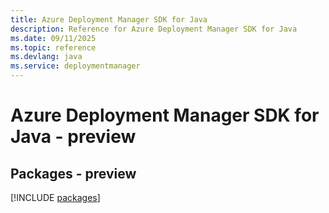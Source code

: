 ```yaml
---
title: Azure Deployment Manager SDK for Java
description: Reference for Azure Deployment Manager SDK for Java
ms.date: 09/11/2025
ms.topic: reference
ms.devlang: java
ms.service: deploymentmanager
---
```

# Azure Deployment Manager SDK for Java - preview
## Packages - preview
[!INCLUDE [packages](deployment-manager-index.md)]